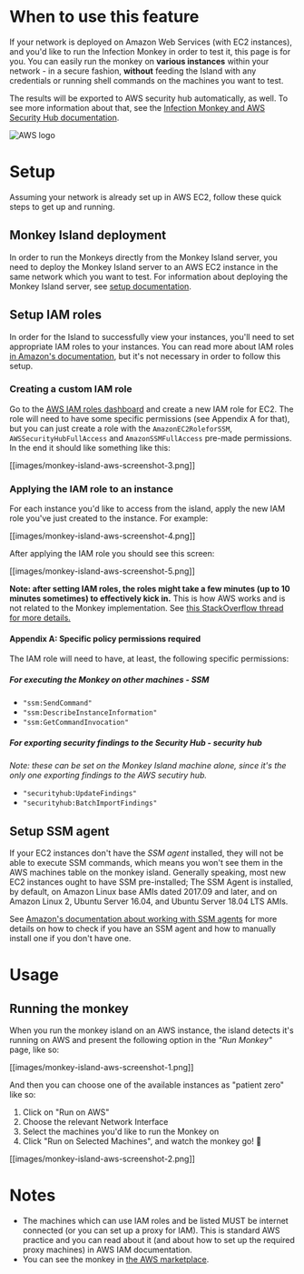 # When to use this feature
If your network is deployed on Amazon Web Services (with EC2 instances), and you'd like to run the Infection Monkey in order to test it, this page is for you. You can easily run the monkey on **various instances** within your network - in a secure fashion, **without** feeding the Island with any credentials or running shell commands on the machines you want to test.

The results will be exported to AWS security hub automatically, as well. To see more information about that, see the [Infection Monkey and AWS Security Hub documentation](https://github.com/guardicore/monkey/wiki/Infection-Monkey-and-AWS-Security-Hub). 

![AWS logo](https://www.securview.com/wp-content/uploads/2018/02/aws-logo.png)

# Setup
Assuming your network is already set up in AWS EC2, follow these quick steps to get up and running.

## Monkey Island deployment
In order to run the Monkeys directly from the Monkey Island server, you need to deploy the Monkey Island server to an AWS EC2 instance in the same network which you want to test. For information about deploying the Monkey Island server, see [setup documentation](https://github.com/guardicore/monkey/wiki/setup).

## Setup IAM roles
In order for the Island to successfully view your instances, you'll need to set appropriate IAM roles to your instances. You can read more about IAM roles [in Amazon's documentation](https://docs.aws.amazon.com/IAM/latest/UserGuide/id_roles.html), but it's not necessary in order to follow this setup.

### Creating a custom IAM role
Go to the [AWS IAM roles dashboard](https://console.aws.amazon.com/iam/home?#/roles) and create a new IAM role for EC2. The role will need to have some specific permissions (see Appendix A for that), but you can just create a role with the `AmazonEC2RoleforSSM`, `AWSSecurityHubFullAccess` and `AmazonSSMFullAccess` pre-made permissions. In the end it should like something like this:

[[images/monkey-island-aws-screenshot-3.png]]

### Applying the IAM role to an instance
For each instance you'd like to access from the island, apply the new IAM role you've just created to the instance. For example: 

[[images/monkey-island-aws-screenshot-4.png]]

After applying the IAM role you should see this screen: 

[[images/monkey-island-aws-screenshot-5.png]]

**Note: after setting IAM roles, the roles might take a few minutes (up to 10 minutes sometimes) to effectively kick in.** This is how AWS works and is not related to the Monkey implementation. See [this StackOverflow thread for more details.](https://stackoverflow.com/questions/20156043/how-long-should-i-wait-after-applying-an-aws-iam-policy-before-it-is-valid) 

#### Appendix A: Specific policy permissions required
The IAM role will need to have, at least, the following specific permissions: 
##### For executing the Monkey on other machines - SSM
* `"ssm:SendCommand"`
* `"ssm:DescribeInstanceInformation"`
* `"ssm:GetCommandInvocation"`
##### For exporting security findings to the Security Hub - security hub
_Note: these can be set on the Monkey Island machine alone, since it's the only one exporting findings to the AWS secutiry hub._

* `"securityhub:UpdateFindings"`
* `"securityhub:BatchImportFindings"`

## Setup SSM agent
If your EC2 instances don't have the _SSM agent_ installed, they will not be able to execute SSM commands, which means you won't see them in the AWS machines table on the monkey island. Generally speaking, most new EC2 instances ought to have SSM pre-installed; The SSM Agent is installed, by default, on Amazon Linux base AMIs dated 2017.09 and later, and on Amazon Linux 2, Ubuntu Server 16.04, and Ubuntu Server 18.04 LTS AMIs.

See [Amazon's documentation about working with SSM agents](https://docs.aws.amazon.com/systems-manager/latest/userguide/ssm-agent.html) for more details on how to check if you have an SSM agent and how to manually  install one if you don't have one. 

# Usage
## Running the monkey
When you run the monkey island on an AWS instance, the island detects it's running on AWS and present the following option in the _"Run Monkey"_ page, like so:

[[images/monkey-island-aws-screenshot-1.png]]

And then you can choose one of the available instances as "patient zero" like so:

1. Click on "Run on AWS"
2. Choose the relevant Network Interface
3. Select the machines you'd like to run the Monkey on
4. Click "Run on Selected Machines", and watch the monkey go! 🐒 

[[images/monkey-island-aws-screenshot-2.png]]

# Notes
* The machines which can use IAM roles and be listed MUST be internet connected (or you can set up a proxy for IAM). This is standard AWS practice and you can read about it (and about how to set up the required proxy machines) in AWS IAM documentation. 
* You can see the monkey in [the AWS marketplace](https://aws.amazon.com/marketplace/pp/B07B3J7K6D).
